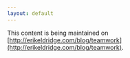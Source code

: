 ```yaml
---
layout: default
---
```


This content is being maintained on [http://erikeldridge.com/blog/teamwork](http://erikeldridge.com/blog/teamwork).
